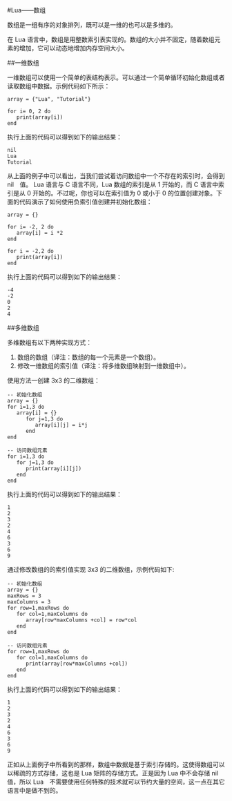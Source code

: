 #Lua——数组  

数组是一组有序的对象排列，既可以是一维的也可以是多维的。  

在 Lua 语言中，数组是用整数索引表实现的。数组的大小并不固定，随着数组元素的增加，它可以动态地增加内存空间大小。  

##一维数组  

一维数组可以使用一个简单的表结构表示。可以通过一个简单循环初始化数组或者读取数组中数据。示例代码如下所示：  

```
array = {"Lua", "Tutorial"}

for i= 0, 2 do
   print(array[i])
end
```  

执行上面的代码可以得到如下的输出结果：  

```
nil
Lua
Tutorial
```  

从上面的例子中可以看出，当我们尝试着访问数组中一个不存在的索引时，会得到 nil　值。 Lua 语言与 C 语言不同，Lua 数组的索引是从 1 开始的，而 C 语言中索引是从 0 开始的。不过呢，你也可以在索引值为 0 或小于 0 的位置创建对象。下面的代码演示了如何使用负索引值创建并初始化数组：  

```
array = {}

for i= -2, 2 do
   array[i] = i *2
end

for i = -2,2 do
   print(array[i])
end
```  

执行上面的代码可以得到如下的输出结果：  

```
-4
-2
0
2
4
```  

##多维数组  

多维数组有以下两种实现方式：  
<ol>
	<li>数组的数组（译注：数组的每一个元素是一个数组）。</li>
	<li>修改一维数组的索引值（译注：将多维数组映射到一维数组中）。</li>
</ol>  

使用方法一创建 3x3 的二维数组：  

```
-- 初始化数组
array = {}
for i=1,3 do
   array[i] = {}
      for j=1,3 do
         array[i][j] = i*j
      end
end

-- 访问数组元素
for i=1,3 do
   for j=1,3 do
      print(array[i][j])
   end
end
```  

执行上面的代码可以得到如下的输出结果：  

```
1
2
3
2
4
6
3
6
9
```  

通过修改数组的的索引值实现 3x3 的二维数组，示例代码如下:  

```
-- 初始化数组
array = {}
maxRows = 3
maxColumns = 3
for row=1,maxRows do
   for col=1,maxColumns do
      array[row*maxColumns +col] = row*col
   end
end

-- 访问数组元素
for row=1,maxRows do
   for col=1,maxColumns do
      print(array[row*maxColumns +col])
   end
end
```  

执行上面的代码可以得到如下的输出结果：  

```
1
2
3
2
4
6
3
6
9
```  

正如从上面例子中所看到的那样，数组中数据是基于索引存储的。这使得数组可以以稀疏的方式存储，这也是 Lua 矩阵的存储方式。正是因为 Lua 中不会存储 nil 值，所以 Lua　不需要使用任何特殊的技术就可以节约大量的空间，这一点在其它语言中是做不到的。